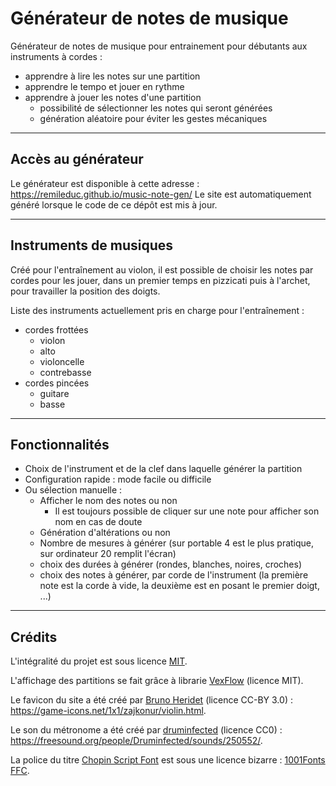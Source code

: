 <!DOCTYPE html>
<html lang="fr">
<head>
	<title>README</title>
</head>
<body>


Générateur de notes de musique
==============================

Générateur de notes de musique pour entrainement pour débutants aux instruments à cordes :
- apprendre à lire les notes sur une partition
- apprendre le tempo et jouer en rythme
- apprendre à jouer les notes d'une partition
	- possibilité de sélectionner les notes qui seront générées
	- génération aléatoire pour éviter les gestes mécaniques

-----------------------------------------------

Accès au générateur
-------------------

Le générateur est disponible à cette adresse : <https://remileduc.github.io/music-note-gen/>
Le site est automatiquement généré lorsque le code de ce dépôt est mis à jour.

-----------------------------------------------

Instruments de musiques
-----------------------

Créé pour l'entraînement au violon, il est possible de choisir les notes par cordes pour les jouer, dans un premier temps en pizzicati puis à l'archet, pour travailler
la position des doigts.

Liste des instruments actuellement pris en charge pour l'entraînement :
- cordes frottées
	- violon
	- alto
	- violoncelle
	- contrebasse
- cordes pincées
	- guitare
	- basse

-----------------------------------------------

Fonctionnalités
---------------

- Choix de l'instrument et de la clef dans laquelle générer la partition
- Configuration rapide : mode facile ou difficile
- Ou sélection manuelle :
	- Afficher le nom des notes ou non
		- Il est toujours possible de cliquer sur une note pour afficher son nom en cas de doute
	- Génération d'altérations ou non
	- Nombre de mesures à générer (sur portable 4 est le plus pratique, sur ordinateur 20 remplit l'écran)
	- choix des durées à générer (rondes, blanches, noires, croches)
	- choix des notes à générer, par corde de l'instrument (la première note est la corde à vide, la deuxième est en posant le premier doigt, ...)

-----------------------------------------------

Crédits
-------

L'intégralité du projet est sous licence [MIT](./LICENSE).

L'affichage des partitions se fait grâce à librarie [VexFlow](https://github.com/0xfe/vexflow) (licence MIT).

Le favicon du site a été créé par [Bruno Heridet](https://bruno.heridet.com/) (licence CC-BY 3.0) : <https://game-icons.net/1x1/zajkonur/violin.html>.

Le son du métronome a été créé par [druminfected](https://www.reddit.com/user/druminfected/) (licence CC0) : <https://freesound.org/people/Druminfected/sounds/250552/>.

La police du titre [Chopin Script Font](https://www.1001fonts.com/chopin-script-font.html) est sous une licence bizarre :
[1001Fonts FFC](./public/1001fonts-chopin-script-eula.txt).

</body>
</html>
